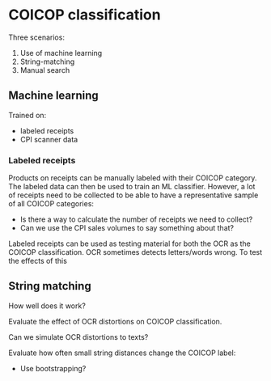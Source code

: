 # COICOP classification

Three scenarios:

1. Use of machine learning
2. String-matching
3. Manual search

## Machine learning

Trained on:

- labeled receipts
- CPI scanner data

### Labeled receipts

Products on receipts can be manually labeled with their COICOP category. The labeled data can then be used to train an ML classifier. However, a lot of receipts need to be collected to be able to have a representative sample of all COICOP categories:

- Is there a way to calculate the number of receipts we need to collect?
- Can we use the CPI sales volumes to say something about that?

Labeled receipts can be used as testing material for both the OCR as the COICOP classification. OCR sometimes detects letters/words wrong. To test the effects of this

## String matching

How well does it work?

Evaluate the effect of OCR distortions on COICOP classification.

Can we simulate OCR distortions to texts?

Evaluate how often small string distances change the COICOP label:

- Use bootstrapping?
